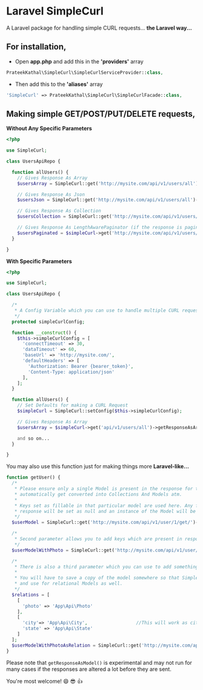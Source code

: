 # Laravel SimpleCurl
A Laravel package for handling simple CURL requests... **the Laravel way...**

## For installation,

* Open **app.php** and add this in the **'providers'** array
```php
PrateekKathal\SimpleCurl\SimpleCurlServiceProvider::class,
```

* Then add this to the **'aliases'** array
```php
'SimpleCurl' => PrateekKathal\SimpleCurl\SimpleCurlFacade::class,
```

## Making simple **GET/POST/PUT/DELETE** requests,

**Without Any Specific Parameters**
```php
<?php

use SimpleCurl;

class UsersApiRepo {

  function allUsers() {
    // Gives Response As Array
    $usersArray = SimpleCurl::get('http://mysite.com/api/v1/users/all')->getResponseAsArray();

    // Gives Response As Json
    $usersJson = SimpleCurl::get('http://mysite.com/api/v1/users/all')->getResponseAsJson();

    // Gives Response As Collection
    $usersCollection = SimpleCurl::get('http://mysite.com/api/v1/users/all')->getResponseAsCollection();

    // Gives Response As LengthAwarePaginator (if the response is paginated)
    $usersPaginated = $simpleCurl->get('http://mysite.com/api/v1/users/all')->getPaginatedResponse();
  }

}
```

**With Specific Parameters**
```php
<?php

use SimpleCurl;

class UsersApiRepo {

  /*
   * A Config Variable which you can use to handle multiple CURL requests...
   */
  protected simpleCurlConfig;

  function __construct() {
    $this->simpleCurlConfig = [
      'connectTimeout' => 30,
      'dataTimeout' => 60,
      'baseUrl' => 'http://mysite.com/',
      'defaultHeaders' => [
        'Authorization: Bearer {bearer_token}',
        'Content-Type: application/json'
      ],
    ];
  }

  function allUsers() {
    // Set Defaults for making a CURL Request
    $simpleCurl = SimpleCurl::setConfig($this->simpleCurlConfig);

    // Gives Response As Array
    $usersArray = $simpleCurl->get('api/v1/users/all')->getResponseAsArray();

    and so on...
  }

}
```

You may also use this function just for making things more **Laravel-like...**

```php
function getUser() {
  /*
   * Please ensure only a single Model is present in the response for this. Multiple rows will not be
   * automatically get converted into Collections And Models atm.
   *
   * Keys set as fillable in that particular model are used here. Any fillable key, not present in the
   * response will be set as null and an instance of the Model will be returned.
   */
  $userModel = SimpleCurl::get('http://mysite.com/api/v1/user/1/get/')->getResponseAsModel('App\User')

  /*
   * Second parameter allows you to add keys which are present in response but not in fillable.
   */
  $userModelWithPhoto = SimpleCurl::get('http://mysite.com/api/v1/user/1/get/')->getResponseAsModel('App\User', ['photo'])

  /*
   * There is also a third parameter which you can use to add something from the response as a relation to it
   *
   * You will have to save a copy of the model somewhere so that SimpleCurl can get fillable fields from that class
   * and use for relational Models as well.
   */
  $relations = [
    [
      'photo' => 'App\Api\Photo'
    ],
    [
      'city'=> 'App\Api\City',                  //This will work as city.state and give state as a relation to city
      'state' => 'App\Api\State'
    ]
  ];
  $userModelWithPhotoAsRelation = SimpleCurl::get('http://mysite.com/api/v1/user/1/get/')->getResponseAsModel('App\User', [], $relations);
}
```

Please note that `getResponseAsModel()` is experimental and may not run for many cases if the responses are altered a lot before they are sent.

You're most welcome! :smile: :sunglasses: :+1:
